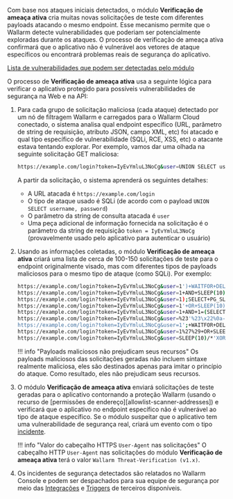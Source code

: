 Com base nos ataques iniciais detectados, o módulo **Verificação de ameaça ativa** cria muitas novas solicitações de teste com diferentes payloads atacando o mesmo endpoint. Esse mecanismo permite que o Wallarm detecte vulnerabilidades que poderiam ser potencialmente exploradas durante os ataques. O processo de verificação de ameaça ativa confirmará que o aplicativo não é vulnerável aos vetores de ataque específicos ou encontrará problemas reais de segurança do aplicativo.

[Lista de vulnerabilidades que podem ser detectadas pelo módulo](../attacks-vulns-list.md)

O processo de **Verificação de ameaça ativa** usa a seguinte lógica para verificar o aplicativo protegido para possíveis vulnerabilidades de segurança na Web e na API:

1. Para cada grupo de solicitação maliciosa (cada ataque) detectado por um nó de filtragem Wallarm e carregados para o Wallarm Cloud conectado, o sistema analisa qual endpoint específico (URL, parâmetro de string de requisição, atributo JSON, campo XML, etc) foi atacado e qual tipo específico de vulnerabilidade (SQLi, RCE, XSS, etc) o atacante estava tentando explorar. Por exemplo, vamos dar uma olhada na seguinte solicitação GET maliciosa:

    ```bash
    https://example.com/login?token=IyEvYmluL3NoCg&user=UNION SELECT username, password
    ```

    A partir da solicitação, o sistema aprenderá os seguintes detalhes:
    
    * A URL atacada é `https://example.com/login`
    * O tipo de ataque usado é SQLi (de acordo com o payload `UNION SELECT username, password`)
    * O parâmetro da string de consulta atacada é `user`
    * Uma peça adicional de informação fornecida na solicitação é o parâmetro da string de requisição `token = IyEvYmluL3NoCg` (provavelmente usado pelo aplicativo para autenticar o usuário)
2. Usando as informações coletadas, o módulo **Verificação de ameaça ativa** criará uma lista de cerca de 100-150 solicitações de teste para o endpoint originalmente visado, mas com diferentes tipos de payloads maliciosos para o mesmo tipo de ataque (como SQLi). Por exemplo:

    ```bash
    https://example.com/login?token=IyEvYmluL3NoCg&user=1')+WAITFOR+DELAY+'0 indexpt'+AND+('wlrm'='wlrm
    https://example.com/login?token=IyEvYmluL3NoCg&user=1+AND+SLEEP(10)--+wlrm
    https://example.com/login?token=IyEvYmluL3NoCg&user=1);SELECT+PG_SLEEP(10)--
    https://example.com/login?token=IyEvYmluL3NoCg&user=1'+OR+SLEEP(10)+AND+'wlrm'='wlrm
    https://example.com/login?token=IyEvYmluL3NoCg&user=1+AND+1=(SELECT+1+FROM+PG_SLEEP(10))
    https://example.com/login?token=IyEvYmluL3NoCg&user=%23'%23\x22%0a-sleep(10)%23
    https://example.com/login?token=IyEvYmluL3NoCg&user=1';+WAITFOR+DELAY+'0code:10'--
    https://example.com/login?token=IyEvYmluL3NoCg&user=1%27%29+OR+SLEEP%280%29+AND+%28%27wlrm%27%3D%27wlrm
    https://example.com/login?token=IyEvYmluL3NoCg&user=SLEEP(10)/*'XOR(SLEEP(10))OR'|\x22XOR(SLEEP(10))OR\x22*/
    ```

    !!! info "Payloads maliciosos não prejudicam seus recursos"
        Os payloads maliciosos das solicitações geradas não incluem sintaxe realmente maliciosa, eles são destinados apenas para imitar o princípio do ataque. Como resultado, eles não prejudicam seus recursos.
3. O módulo **Verificação de ameaça ativa** enviará solicitações de teste geradas para o aplicativo contornando a proteção Wallarm (usando o recurso de [permissões de endereço][allowlist-scanner-addresses]) e verificará que o aplicativo no endpoint específico não é vulnerável ao tipo de ataque específico. Se o módulo suspeitar que o aplicativo tem uma vulnerabilidade de segurança real, criará um evento com o tipo [incidente](../user-guides/events/check-attack.md#incidents).

    !!! info "Valor do cabeçalho HTTPS `User-Agent` nas solicitações"
        O cabeçalho HTTP `User-Agent` nas solicitações do módulo **Verificação de ameaça ativa** terá o valor `Wallarm Threat-Verification (v1.x)`.
4. Os incidentes de segurança detectados são relatados no Wallarm Console e podem ser despachados para sua equipe de segurança por meio das [Integrações](../user-guides/settings/integrations/integrations-intro.md) e [Triggers](../user-guides/triggers/triggers.md) de terceiros disponíveis.